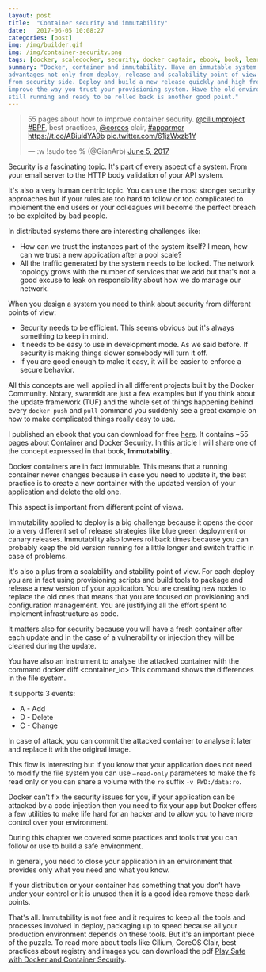 ```yaml
---
layout: post
title:  "Container security and immutability"
date:   2017-06-05 10:08:27
categories: [post]
img: /img/builder.gif
img: /img/container-security.png
tags: [docker, scaledocker, security, docker captain, ebook, book, learn, deploy]
summary: "Docker, container and immutability. Have an immutable system has
advantages not only from deploy, release and scalability point of view but also
from security side. Deploy and build a new release quickly and high frequency
improve the way you trust your provisioning system. Have the old environment
still running and ready to be rolled back is another good point."
---
```


<blockquote class="twitter-tweet tw-align-center" data-lang="en"><p lang="en" dir="ltr">55 pages
about how to improve container security. <a
href="https://twitter.com/ciliumproject">@ciliumproject</a> <a
href="https://twitter.com/hashtag/BPF?src=hash">#BPF</a>, best practices, <a
href="https://twitter.com/coreos">@coreos</a> clair, <a
href="https://twitter.com/hashtag/apparmor?src=hash">#apparmor</a> <a
href="https://t.co/ABiuldYA9b">https://t.co/ABiuldYA9b</a> <a
href="https://t.co/61jzWxzb1Y">pic.twitter.com/61jzWxzb1Y</a></p>&mdash; :w
!sudo tee % (@GianArb) <a
href="https://twitter.com/GianArb/status/871808740080615424">June 5,
2017</a></blockquote>
<script async src="//platform.twitter.com/widgets.js" charset="utf-8"></script>

Security is a fascinating topic.
It's part of every aspect of a system.
From your email server to the HTTP body validation of your API system.

It's also a very human centric topic. You can use the most stronger security
approaches but if your rules are too hard to follow or too complicated to
implement the end users or your colleagues will become the perfect breach to be
exploited by bad people.

In distributed systems there are interesting challenges like:

* How can we trust the instances part of the system itself? I mean, how can we
  trust a new application after a pool scale?
* All the traffic generated by the system needs to be locked. The network
  topology grows with the number of services that we add but that's not a good
  excuse to leak on responsibility about how we do manage our network.

When you design a system you need to think about security from different points
of view:

* Security needs to be efficient. This seems obvious but it's always something
  to keep in mind.
* It needs to be easy to use in development mode. As we said before. If security
  is making things slower somebody will turn it off.
* If you are good enough to make it easy, it will be easier to enforce a secure behavior.

All this concepts are well applied in all different projects built by the Docker
Community.
Notary, swarmkit are just a few examples but if you think about the update
framework (TUF) and the whole set of things happening behind every `docker push` and `pull`
command you suddenly see a great example on how to make complicated things really easy to use.

I published an ebook that you can download for free [here](/blog/scaledocker).
It contains ~55 pages about Container and Docker Security. In this article I
will share one of the concept expressed in that book, **Immutability**.

Docker containers are in fact immutable.  This means that a running container
never changes because in case you need to update it, the best practice is to
create a new container with the updated version of your application and delete
the old one.

This aspect is important from different point of views.

Immutability applied to deploy is a big challenge because it opens the door to a very
different set of release strategies like blue green deployment or canary releases.
Immutability also lowers rollback times because you can probably keep the
old version running for a little longer and switch traffic in case of problems.

It's also a plus from a scalability and stability point of view. For each deploy
you are in fact using provisioning scripts and build tools to package and
release a new version of your application. You are creating new nodes to replace
the old ones that means that you are focused on provisioning and configuration
management. You are justifying all the effort spent to implement infrastructure
as code.

It matters also for security because you will have a fresh container after each
update and in the case of a vulnerability or injection they will be cleaned
during the update.

You have also an instrument to analyse the attacked container with the command
docker diff <container_id> This command shows the differences in the file system.

It supports 3 events:

* A - Add
* D - Delete
* C - Change

In case of attack, you can commit the attacked container to analyse it later and
replace it with the original image.

This flow is interesting but if you know that your application does not need to
modify the file system you can use `–read-only` parameters to make the fs read
only or you can share a volume with the `ro` suffix `-v PWD:/data:ro`.

Docker can’t fix the security issues for you, if your application can be
attacked by a code injection then you need to fix your app but Docker offers a
few utilities to make life hard for an hacker and to allow you to have more
control over your environment.

During this chapter we covered some practices and tools that you can follow or
use to build a safe environment.

In general, you need to close your application in an environment that provides
only what you need and what you know.

If your distribution or your container has something that you don’t have under
your control or it is unused then it is a good idea remove these dark points.

That's all. Immutability is not free and it requires to keep all the tools and
processes involved in deploy, packaging up to speed because all your production
environment depends on these tools. But it's an important piece of the puzzle.
To read more about tools like Cilium, CoreOS Clair, best practices about
registry and images you can download the pdf [Play Safe with Docker and
Container Security](/blog/scaledocker).
